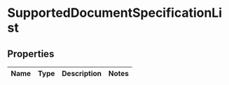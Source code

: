 # SupportedDocumentSpecificationList

## Properties
Name | Type | Description | Notes
------------ | ------------- | ------------- | -------------
